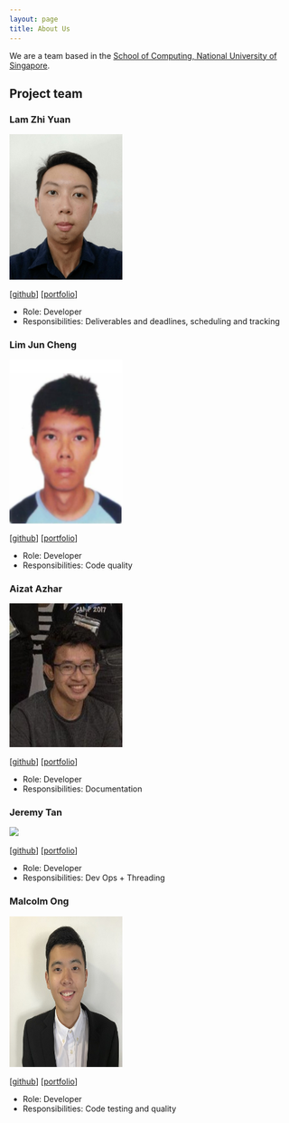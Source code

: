 ```yaml
---
layout: page
title: About Us
---
```


We are a team based in the [School of Computing, National University of Singapore](http://www.comp.nus.edu.sg).

## Project team

### Lam Zhi Yuan

<img src="images/lamlaaaam.png" width="200px">

[[github](https://github.com/lamlaaaam)]
[[portfolio](team/lamlaaaam.md)]

* Role: Developer
* Responsibilities: Deliverables and deadlines, scheduling and tracking

### Lim Jun Cheng

<img src="images/juncheng98.png" width="200px">

[[github](http://github.com/JunCheng98)]
[[portfolio](team/JunCheng98.md)]

* Role: Developer
* Responsibilities: Code quality

### Aizat Azhar

<img src="images/aizatazhar.png" width="200px">

[[github](http://github.com/aizatazhar)]
[[portfolio](team/aizatazhar.md)]

* Role: Developer
* Responsibilities: Documentation

### Jeremy Tan

<img src="images/koonweee.png" width="200px">

[[github](http://github.com/koonweee)]
[[portfolio](team/koonweee.md)]

* Role: Developer
* Responsibilities: Dev Ops + Threading

### Malcolm Ong

<img src="images/m0nggh.png" width="200px">

[[github](http://github.com/m0nggh)]
[[portfolio](team/m0nggh.md)]

* Role: Developer
* Responsibilities: Code testing and quality
